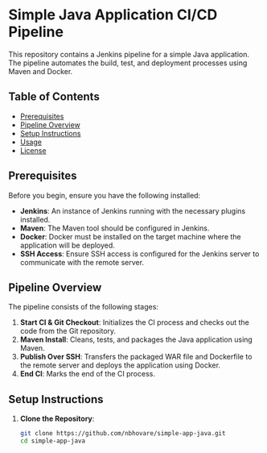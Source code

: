 # Simple Java Application CI/CD Pipeline

This repository contains a Jenkins pipeline for a simple Java application. The pipeline automates the build, test, and deployment processes using Maven and Docker.

## Table of Contents

- [Prerequisites](#prerequisites)
- [Pipeline Overview](#pipeline-overview)
- [Setup Instructions](#setup-instructions)
- [Usage](#usage)
- [License](#license)

## Prerequisites

Before you begin, ensure you have the following installed:

- **Jenkins**: An instance of Jenkins running with the necessary plugins installed.
- **Maven**: The Maven tool should be configured in Jenkins.
- **Docker**: Docker must be installed on the target machine where the application will be deployed.
- **SSH Access**: Ensure SSH access is configured for the Jenkins server to communicate with the remote server.

## Pipeline Overview

The pipeline consists of the following stages:

1. **Start CI & Git Checkout**: Initializes the CI process and checks out the code from the Git repository.
2. **Maven Install**: Cleans, tests, and packages the Java application using Maven.
3. **Publish Over SSH**: Transfers the packaged WAR file and Dockerfile to the remote server and deploys the application using Docker.
4. **End CI**: Marks the end of the CI process.

## Setup Instructions

1. **Clone the Repository**:
   ```bash
   git clone https://github.com/nbhovare/simple-app-java.git
   cd simple-app-java
